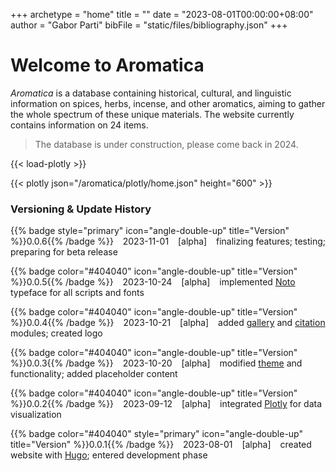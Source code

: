 +++
archetype = "home"
title = ""
date = "2023-08-01T00:00:00+08:00"
author = "Gabor Parti"
bibFile = "static/files/bibliography.json"
+++

# Welcome to Aromatica

*Aromatica* is a database containing historical, cultural, and linguistic information on spices, herbs, incense, and other aromatics, aiming to gather the whole spectrum of these unique materials. The website currently contains information on 24 items.

>The database is under construction, please come back in 2024.


{{< load-plotly >}}

{{< plotly json="/aromatica/plotly/home.json" height="600" >}}

### Versioning \& Update History

<!-- {{% badge style="primary" title="Version" %}}0.1.0{{% /badge %}} &ensp;(2024-06-01) &ensp; [beta] initial development release -->

{{% badge style="primary" icon="angle-double-up" title="Version" %}}0.0.6{{% /badge %}} &ensp; 2023-11-01 &ensp; [alpha] &ensp; finalizing features; testing; preparing for beta release

{{% badge color="#404040" icon="angle-double-up" title="Version" %}}0.0.5{{% /badge %}} &ensp; 2023-10-24 &ensp; [alpha] &ensp; implemented [Noto](https://www.monotype.com/resources/case-studies/more-than-800-languages-in-a-single-typeface-creating-noto-for-google) typeface for all scripts and fonts 

{{% badge color="#404040" icon="angle-double-up" title="Version" %}}0.0.4{{% /badge %}} &ensp; 2023-10-21 &ensp; [alpha] &ensp; added [gallery](https://github.com/liwenyip/hugo-easy-gallery) and [citation](https://github.com/loup-brun/hugo-cite) modules; created logo

{{% badge color="#404040" icon="angle-double-up" title="Version" %}}0.0.3{{% /badge %}} &ensp; 2023-10-20 &ensp; [alpha] &ensp; modified [theme](https://mcshelby.github.io/hugo-theme-relearn/index.html) and functionality; added placeholder content

{{% badge color="#404040" icon="angle-double-up" title="Version" %}}0.0.2{{% /badge %}} &ensp; 2023-09-12 &ensp; [alpha] &ensp; integrated [Plotly](https://plotly.com/python/) for data visualization 

{{% badge color="#404040" style="primary" icon="angle-double-up" title="Version" %}}0.0.1{{% /badge %}} &ensp; 2023-08-01 &ensp; [alpha] &ensp; created website with [Hugo](https://gohugo.io/); entered development phase